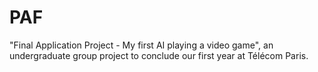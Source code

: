 # PAF
"Final Application Project - My first AI playing a video game", an undergraduate group project to conclude our first year at Télécom Paris. 
